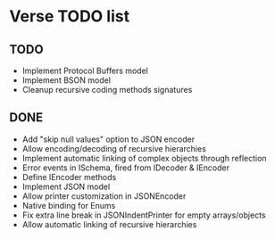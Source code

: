 Verse TODO list
===============

TODO
----

- Implement Protocol Buffers model
- Implement BSON model
- Cleanup recursive coding methods signatures

DONE
----

- Add "skip null values" option to JSON encoder
- Allow encoding/decoding of recursive hierarchies
- Implement automatic linking of complex objects through reflection
- Error events in ISchema, fired from IDecoder & IEncoder
- Define IEncoder methods
- Implement JSON model
- Allow printer customization in JSONEncoder
- Native binding for Enums
- Fix extra line break in JSONIndentPrinter for empty arrays/objects
- Allow automatic linking of recursive hierarchies
